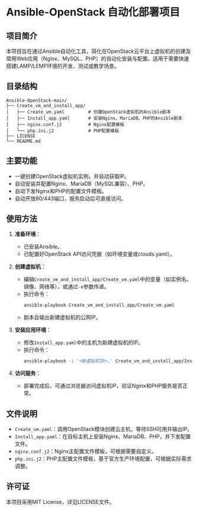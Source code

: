 # Ansible-OpenStack 自动化部署项目

## 项目简介
本项目旨在通过Ansible自动化工具，简化在OpenStack云平台上虚拟机的创建及常用Web应用（Nginx、MySQL、PHP）的自动化安装与配置。适用于需要快速搭建LAMP/LEMP环境的开发、测试或教学场景。

## 目录结构
```
Ansible-OpenStack-main/
├── Create_vm_and_install_app/
│   ├── Create_vm.yaml         # 创建OpenStack虚拟机的Ansible剧本
│   ├── Install_app.yaml       # 安装Nginx、MariaDB、PHP的Ansible剧本
│   ├── nginx.conf.j2          # Nginx配置模板
│   └── php.ini.j2             # PHP配置模板
├── LICENSE
└── README.md
```

## 主要功能
- 一键创建OpenStack虚拟机实例，并自动获取IP。
- 自动安装并配置Nginx、MariaDB（MySQL兼容）、PHP。
- 自动下发Nginx和PHP的配置文件模板。
- 自动开放80/443端口，服务启动后可直接访问。

## 使用方法
1. **准备环境**：
   - 已安装Ansible。
   - 已配置好OpenStack API访问凭据（如环境变量或clouds.yaml）。

2. **创建虚拟机**：
   - 编辑`Create_vm_and_install_app/Create_vm.yaml`中的变量（如实例名、镜像、网络等），或通过`-e`参数传递。
   - 执行命令：
     ```bash
     ansible-playbook Create_vm_and_install_app/Create_vm.yaml
     ```
   - 剧本会输出新建虚拟机的公网IP。

3. **安装应用环境**：
   - 修改`Install_app.yaml`中的主机为新建虚拟机的IP。
   - 执行命令：
     ```bash
     ansible-playbook -i '<新虚拟机IP>,' Create_vm_and_install_app/Install_app.yaml
     ```

4. **访问服务**：
   - 部署完成后，可通过浏览器访问虚拟机IP，验证Nginx和PHP服务是否正常。

## 文件说明
- `Create_vm.yaml`：调用OpenStack模块创建云主机，等待SSH可用并输出IP。
- `Install_app.yaml`：在目标主机上安装Nginx、MariaDB、PHP，并下发配置文件。
- `nginx.conf.j2`：Nginx主配置文件模板，可根据需要自定义。
- `php.ini.j2`：PHP主配置文件模板，基于官方生产环境配置，可根据实际需求调整。

## 许可证
本项目采用MIT License，详见LICENSE文件。

